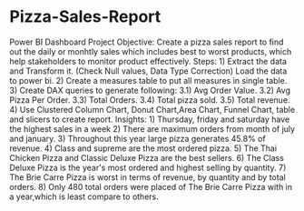 # Pizza-Sales-Report
Power BI Dashboard
Project Objective: Create a pizza sales report to find out the daily or monhtly sales which includes best to worst products, which help stakeholders to monitor product effectively.
Steps: 1) Extract the data and Transform it. (Check Null values, Data Type Correction) Load the data to power bi.
       2) Create a measures table to put all measures in single table.
       3) Create DAX queries to generate following:
          3.1) Avg Order Value.
          3.2) Avg Pizza Per Order.
          3.3) Total Orders.
          3.4) Total pizza sold.
          3.5) Total revenue.
       4) Use Clustered Column Chart, Donut Chart,Area Chart, Funnel Chart, table and slicers to create report.
Insights: 1) Thursday, friday and saturday have the highest sales in a week
          2) There are maximum orders from month of july and january.
          3) Throughout this year large pizza generates 45.8% of revenue.
          4) Class and supreme are the most ordered pizza.
          5) The Thai Chicken Pizza and Classic Deluxe Pizza are the best sellers.
          6) The Class Deluxe Pizza is the year's most ordered and highest selling by quantity.
          7) The Brie Carre Pizza is worst in terms of revenue, by quantity and by total orders.
          8) Only 480 total orders were placed of The Brie Carre Pizza with in a year,which is least compare to others. 
